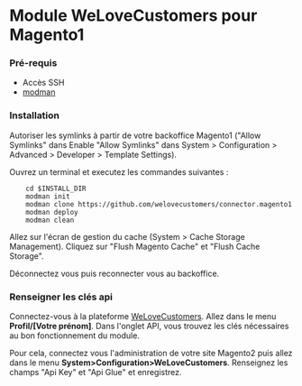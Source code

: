 # Module WeLoveCustomers pour Magento1

### Pré-requis
 - Accès SSH
 - [modman](https://github.com/colinmollenhour/modman) 
 
### Installation
Autoriser les symlinks à partir de votre backoffice Magento1 ("Allow Symlinks" dans Enable "Allow Symlinks" dans System > Configuration > Advanced > Developer > Template Settings).

Ouvrez un terminal et executez les commandes suivantes : 
```
    cd $INSTALL_DIR
    modman init
    modman clone https://github.com/welovecustomers/connector.magento1
    modman deploy
    modman clean
```

Allez sur l'écran de gestion du cache (System > Cache Storage Management). Cliquez sur "Flush Magento Cache" et "Flush Cache Storage". 

 Déconnectez vous puis reconnecter vous au backoffice.
 
 ### Renseigner les clés api
 Connectez-vous à la plateforme [WeLoveCustomers](https://app.welovecustomers.fr/). 
 Allez dans le menu **Profil/[Votre prénom]**. 
 Dans l'onglet API, vous trouvez les clés nécessaires au bon fonctionnement du module.
 
 Pour cela, connectez vous l'administration de votre site Magento2 puis allez dans le menu **System>Configuration>WeLoveCustomers**. Renseignez les champs "Api Key" et "Api Glue" et enregistrez.